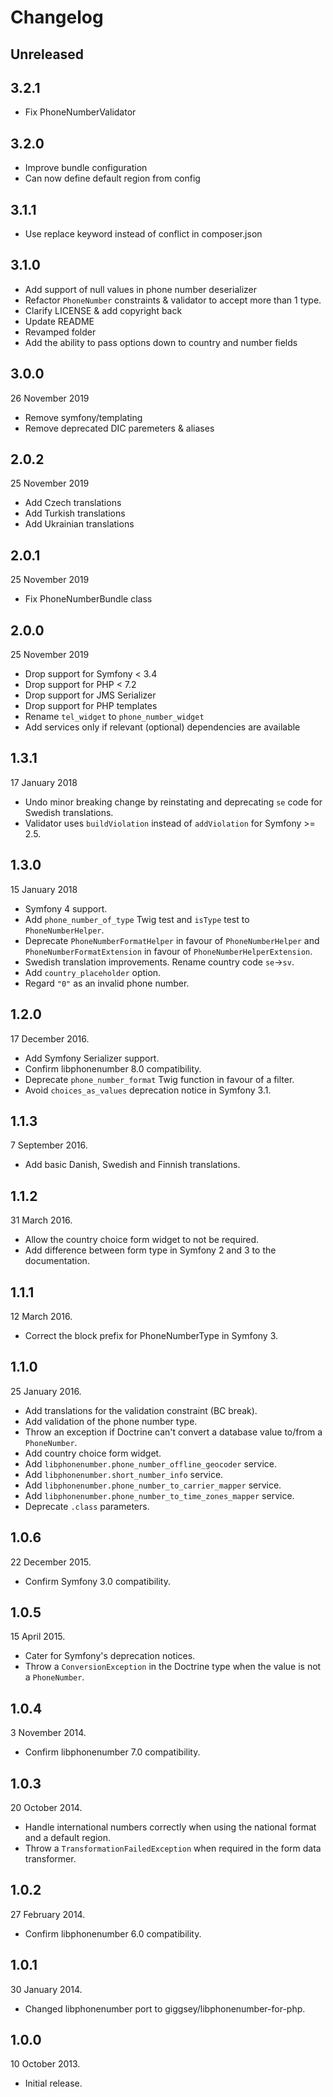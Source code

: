 Changelog
=========

Unreleased
----------

3.2.1
-----

* Fix PhoneNumberValidator

3.2.0
-----

* Improve bundle configuration
* Can now define default region from config

3.1.1
-----

* Use replace keyword instead of conflict in composer.json

3.1.0
-----

* Add support of null values in phone number deserializer
* Refactor `PhoneNumber` constraints & validator to accept more than 1 type.
* Clarify LICENSE & add copyright back
* Update README
* Revamped folder
* Add the ability to pass options down to country and number fields

3.0.0
-----

26 November 2019

* Remove symfony/templating
* Remove deprecated DIC paremeters & aliases

2.0.2
-----

25 November 2019

* Add Czech translations
* Add Turkish translations
* Add Ukrainian translations

2.0.1
-----

25 November 2019

* Fix PhoneNumberBundle class

2.0.0
-----

25 November 2019

* Drop support for Symfony < 3.4
* Drop support for PHP < 7.2
* Drop support for JMS Serializer
* Drop support for PHP templates
* Rename `tel_widget` to `phone_number_widget`
* Add services only if relevant (optional) dependencies are available

1.3.1
-----

17 January 2018

* Undo minor breaking change by reinstating and deprecating `se` code for Swedish translations.
* Validator uses `buildViolation` instead of `addViolation` for Symfony >= 2.5.

1.3.0
-----

15 January 2018

* Symfony 4 support.
* Add `phone_number_of_type` Twig test and `isType` test to `PhoneNumberHelper`.
* Deprecate `PhoneNumberFormatHelper` in favour of `PhoneNumberHelper` and `PhoneNumberFormatExtension` in favour of `PhoneNumberHelperExtension`.
* Swedish translation improvements. Rename country code `se`->`sv`.
* Add `country_placeholder` option.
* Regard `"0"` as an invalid phone number.

1.2.0
-----

17 December 2016.

* Add Symfony Serializer support.
* Confirm libphonenumber 8.0 compatibility.
* Deprecate `phone_number_format` Twig function in favour of a filter.
* Avoid `choices_as_values` deprecation notice in Symfony 3.1.

1.1.3
-----

7 September 2016.

* Add basic Danish, Swedish and Finnish translations.

1.1.2
-----

31 March 2016.

* Allow the country choice form widget to not be required.
* Add difference between form type in Symfony 2 and 3 to the documentation.

1.1.1
-----

12 March 2016.

* Correct the block prefix for PhoneNumberType in Symfony 3.

1.1.0
-----

25 January 2016.

* Add translations for the validation constraint (BC break).
* Add validation of the phone number type.
* Throw an exception if Doctrine can't convert a database value to/from a `PhoneNumber`.
* Add country choice form widget.
* Add `libphonenumber.phone_number_offline_geocoder` service.
* Add `libphonenumber.short_number_info` service.
* Add `libphonenumber.phone_number_to_carrier_mapper` service.
* Add `libphonenumber.phone_number_to_time_zones_mapper` service.
* Deprecate `.class` parameters.

1.0.6
-----

22 December 2015.

* Confirm Symfony 3.0 compatibility.

1.0.5
-----

15 April 2015.

* Cater for Symfony's deprecation notices.
* Throw a `ConversionException` in the Doctrine type when the value is not a `PhoneNumber`.

1.0.4
-----

3 November 2014.

* Confirm libphonenumber 7.0 compatibility.

1.0.3
-----

20 October 2014.

* Handle international numbers correctly when using the national format and a default region.
* Throw a `TransformationFailedException` when required in the form data transformer. 

1.0.2
-----

27 February 2014.

* Confirm libphonenumber 6.0 compatibility.

1.0.1
-----

30 January 2014.

* Changed libphonenumber port to giggsey/libphonenumber-for-php.

1.0.0
-----

10 October 2013.

* Initial release.
